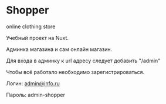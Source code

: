 # Shopper
 online clothing store
 
 Учебный проект на Nuxt.  
 
 Админка магазина и сам онлайн магазин.  
 
 Для входа в админку к url адресу следует добавить "/admin"  
 
 Чтобы всё работало необходимо зарегистрироваться.  
 
 Логин: admin@info.ru  
 
 Пароль: admin-shopper  
 
